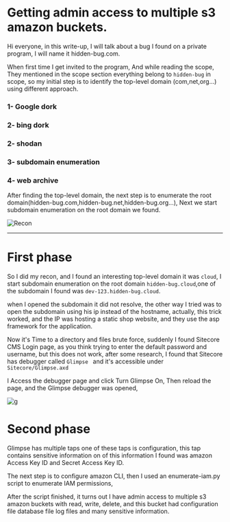 # Getting admin access to multiple s3 amazon buckets.

Hi everyone, in this write-up, I will talk about a bug I found on a private program, I will name it hidden-bug.com.


When first time I get invited to the program, And while reading the scope, They mentioned in the scope section everything belong to `hidden-bug` in scope, so my initial step is to identify the top-level domain (com,net,org...) using different approach.


### 1- Google dork

### 2- bing dork

### 2- shodan 

### 3- subdomain enumeration

### 4- web archive



After finding the top-level domain, the next step is to enumerate the root domain(hidden-bug.com,hidden-bug.net,hidden-bug.org...), Next we start  subdomain enumeration on the root domain we found.



![Recon](https://user-images.githubusercontent.com/47279932/225724099-6a09e24c-2ea9-4982-840d-c9f137804f31.png)





---------------------------------------------

# First phase


So I did my recon, and I found an interesting top-level domain it was `cloud`, I start  subdomain enumeration on the root domain `hidden-bug.cloud`,one of the subdomain I found was `dev-123.hidden-bug.cloud`.


when I opened the subdomain it did not resolve, the other way I tried was to open the subdomain using his ip instead of the hostname, actually, this trick worked, and the IP was hosting a static shop website, and they use the asp framework for the application.




Now it's Time to a directory and files brute force, suddenly I found Sitecore CMS Login page, as you think trying to enter the default password and username, but this does not work, after some research, I found that Sitecore has debugger called `Glimpse ` and it's accessible under `Sitecore/Glimpse.axd`





I Access the debugger page and click Turn Glimpse On, Then reload the page, and the Glimpse debugger was opened, 


![g](https://user-images.githubusercontent.com/47279932/225726447-d5cfd32b-52d4-425d-9b4f-96a5d011c8ca.png)






#  Second phase


Glimpse has multiple taps one of these taps is configuration, this tap contains sensitive information on of this information I found was amazon Access Key ID and Secret Access Key ID.




The next step is to configure amazon CLI, then I used an enumerate-iam.py script to enumerate IAM permissions,

After the script finished, it turns out I have admin access to multiple s3 amazon buckets with read, write, delete, and this bucket had configuration file database file log files and many sensitive information.


















































